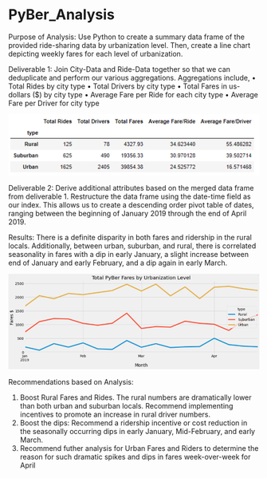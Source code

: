 # PyBer_Analysis



Purpose of Analysis:
Use Python to create a summary data frame of the provided ride-sharing data by urbanization level. Then, create a line chart depicting weekly fares for each level of urbanization. 

Deliverable 1:
Join City-Data and Ride-Data together so that we can deduplicate and perform our various aggregations. 
Aggregations include, 
•	Total Rides by city type
•	Total Drivers by city type
•	Total Fares in us-dollars ($) by city type
•	Average Fare per Ride for each city type
•	Average Fare per Driver for city type

![Chart_1](https://github.com/IanRekward/PyBer_Analysis/blob/main/Chart_1.png?raw=true)

Deliverable 2: 
Derive additional attributes based on the merged data frame from deliverable 1. Restructure the data frame using the date-time field as our index. This allows us to create a descending order pivot table of dates, ranging between the beginning of January 2019 through the end of April 2019.

Results: 
There is a definite disparity in both fares and ridership in the rural locals. Additionally, between urban, suburban, and rural, there is correlated seasonality in fares with a dip in early January, a slight increase between end of January and early February, and a dip again in early March.

![Chart_2](https://github.com/IanRekward/PyBer_Analysis/blob/main/Final_Chart.png?raw=true)

Recommendations based on Analysis:
1.	Boost Rural Fares and Rides.  The rural numbers are dramatically lower than both urban and suburban locals. Recommend implementing incentives to promote an increase in rural driver numbers. 
2.	Boost the dips: Recommend a ridership incentive or cost reduction in the seasonally occurring dips in early January, Mid-February, and early March. 
3.	Recommend futher analysis for Urban Fares and Riders to determine the reason for such dramatic spikes and dips in fares week-over-week for April



 



